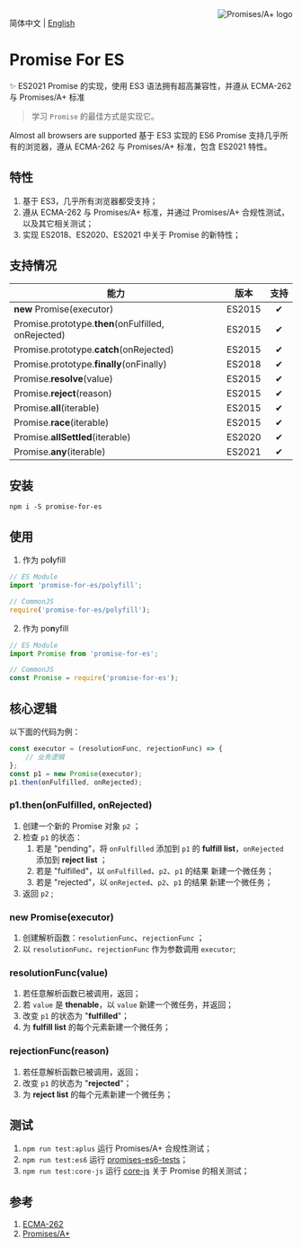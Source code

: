 <a href="https://promisesaplus.com/" target="_blank">
    <img
        title="Promises/A+ 1.1.1 compliant"
        alt="Promises/A+ logo"
        src="https://promisesaplus.com/assets/logo-small.png"
        align="right"
    />
</a>


简体中文 | [English](https://github.com/ambit-tsai/promise-for-es)


# Promise For ES
✨ ES2021 Promise 的实现，使用 ES3 语法拥有超高兼容性，并遵从 ECMA-262 与 Promises/A+ 标准

> 学习 `Promise` 的最佳方式是实现它。

Almost all browsers are supported
基于 ES3 实现的 ES6 Promise 支持几乎所有的浏览器，遵从 ECMA-262 与 Promises/A+ 标准，包含 ES2021 特性。
## 特性
1. 基于 ES3，几乎所有浏览器都受支持；
1. 遵从 ECMA-262 与 Promises/A+ 标准，并通过 Promises/A+ 合规性测试，以及其它相关测试；
1. 实现 ES2018、ES2020、ES2021 中关于 Promise 的新特性；


## 支持情况
|能力|版本|支持|
|-|:-:|:-:|
|**new** Promise(executor)|ES2015|✔|
|Promise.prototype.**then**(onFulfilled, onRejected)|ES2015|✔|
|Promise.prototype.**catch**(onRejected)|ES2015|✔|
|Promise.prototype.**finally**(onFinally)|ES2018|✔|
|Promise.**resolve**(value)|ES2015|✔|
|Promise.**reject**(reason)|ES2015|✔|
|Promise.**all**(iterable)|ES2015|✔|
|Promise.**race**(iterable)|ES2015|✔|
|Promise.**allSettled**(iterable)|ES2020|✔|
|Promise.**any**(iterable)|ES2021|✔|


## 安装
```
npm i -S promise-for-es
```


## 使用
1. 作为 po**l**yfill
```javascript
// ES Module
import 'promise-for-es/polyfill';
```
```javascript
// CommonJS
require('promise-for-es/polyfill');
```
2. 作为 po**n**yfill
```javascript
// ES Module
import Promise from 'promise-for-es';
```
```javascript
// CommonJS
const Promise = require('promise-for-es');
```


## 核心逻辑
以下面的代码为例：
```javascript
const executor = (resolutionFunc, rejectionFunc) => {
    // 业务逻辑
};
const p1 = new Promise(executor);
p1.then(onFulfilled, onRejected);
```

### p1.then(onFulfilled, onRejected)
1. 创建一个新的 Promise 对象 `p2` ；
1. 检查 `p1` 的状态：
    1. 若是 "pending"，将 `onFulfilled` 添加到 `p1` 的 **fulfill list**，`onRejected` 添加到 **reject list** ；
    1. 若是 "fulfilled"，以 `onFulfilled`、`p2`、`p1` 的结果 新建一个微任务；
    1. 若是 "rejected"，以 `onRejected`、`p2`、`p1` 的结果 新建一个微任务；
1. 返回 `p2` ;

### new Promise(executor)
1. 创建解析函数：`resolutionFunc`、`rejectionFunc` ；
2. 以 `resolutionFunc`、`rejectionFunc` 作为参数调用 `executor`;

### resolutionFunc(value)
1. 若任意解析函数已被调用，返回；
1. 若 `value` 是 **thenable**，以 `value` 新建一个微任务，并返回；
1. 改变 `p1` 的状态为 "**fulfilled**"；
1. 为 **fulfill list** 的每个元素新建一个微任务；

### rejectionFunc(reason)
1. 若任意解析函数已被调用，返回；
1. 改变 `p1` 的状态为 "**rejected**"；
1. 为 **reject list** 的每个元素新建一个微任务；


## 测试
1. `npm run test:aplus` 运行 Promises/A+ 合规性测试；
1. `npm run test:es6` 运行 <a href="https://github.com/promises-es6/promises-es6" target="_blank">promises-es6-tests</a>；
1. `npm run test:core-js` 运行 <a href="https://github.com/zloirock/core-js/tree/master/tests/pure" target="_blank">core-js</a> 关于 Promise 的相关测试；


## 参考
1. <a href="https://www.ecma-international.org/ecma-262/11.0/index.html#sec-promise-objects" target="_blank">ECMA-262</a>
1. <a href="https://promisesaplus.com/" target="_blank">Promises/A+</a>

